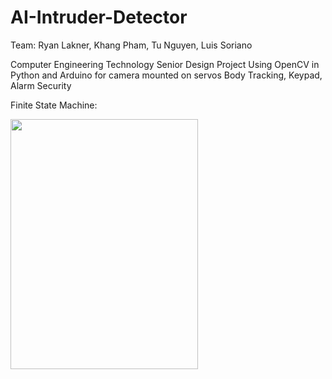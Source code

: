 # AI-Intruder-Detector

Team: Ryan Lakner, Khang Pham, Tu Nguyen, Luis Soriano

Computer Engineering Technology Senior Design Project 
Using OpenCV in Python and Arduino for camera mounted on servos 
Body Tracking, Keypad, Alarm Security

Finite State Machine:

<img src="https://user-images.githubusercontent.com/95839458/201249561-3599adbb-eae2-454f-bff1-60e64829ff81.png" width="300" height="400" />
